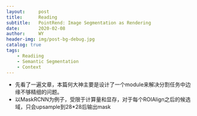 ```yaml
---
layout:     post
title:      Reading
subtitle:   PointRend: Image Segmentation as Rendering
date:       2020-02-08
author:     WY
header-img: img/post-bg-debug.jpg
catalog: true
tags:
    - Readiing
    - Semantic Segmentation
    - Context 
---
```

<head>
    <script src="https://cdn.mathjax.org/mathjax/latest/MathJax.js?config=TeX-AMS-MML_HTMLorMML" type="text/javascript"></script>
    <script type="text/x-mathjax-config">
        MathJax.Hub.Config({
            tex2jax: {
            skipTags: ['script', 'noscript', 'style', 'textarea', 'pre'],
            inlineMath: [['$','$']]
            }
        });
    </script>
</head>

- 先看了一遍文章，本篇何大神主要是设计了一个module来解决分割任务中边缘不够精细的问题。
- 以MaskRCNN为例子，受限于计算量和显存，对于每个ROIAlign之后的候选域，只会upsample到28*28后输出mask